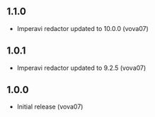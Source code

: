 1.1.0
-----
- Imperavi redactor updated to 10.0.0 (vova07)

1.0.1
-----

- Imperavi redactor updated to 9.2.5 (vova07)

1.0.0
-----

- Initial release (vova07)